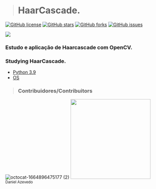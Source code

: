 > <h1>HaarCascade.</h1>
[![GitHub license](https://img.shields.io/github/license/DanAzevedo/parking-space-counter?style=for-the-badge)](https://github.com/DanAzevedo/file-management/blob/main/LICENSE)
[![GitHub stars](https://img.shields.io/github/stars/DanAzevedo/file-management?style=for-the-badge)](https://github.com/DanAzevedo/file-management/stargazers)
[![GitHub forks](https://img.shields.io/github/forks/DanAzevedo/file-management?style=for-the-badge)](https://github.com/DanAzevedo/file-management/network)
[![GitHub issues](https://img.shields.io/github/issues/DanAzevedo/file-management?style=for-the-badge)](https://github.com/DanAzevedo/file-management/issues)

<p>
<img src="http://img.shields.io/static/v1?label=STATUS&message=%20DEVELOPING&color=YELLOW&style=for-the-badge"/>
</p>

<h3> Estudo e aplicação de Haarcascade com OpenCV.</h3>
<h3>Studying HaarCascade.</h3>

- [Python 3.9](https://www.python.org/)
- [OS](https://docs.python.org/3/library/os.html)

> <h3>Contribuidores/Contribuitors</h3>

![octocat-1664896475177 (2)](https://user-images.githubusercontent.com/60473748/193859722-6fef2b23-a921-4c41-a600-487de23176b8.png)
<img src="https://avatars.githubusercontent.com/u/60473748?s=400&u=dde6f4919a91bc1d5c33737be4259f845a0ee553&v=4" width=250><br><sub>Daniel Azevedo</sub>
